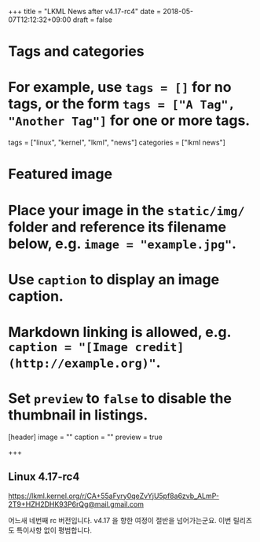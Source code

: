 +++
title = "LKML News after v4.17-rc4"
date = 2018-05-07T12:12:32+09:00
draft = false

# Tags and categories
# For example, use `tags = []` for no tags, or the form `tags = ["A Tag", "Another Tag"]` for one or more tags.
tags = ["linux", "kernel", "lkml", "news"]
categories = ["lkml news"]

# Featured image
# Place your image in the `static/img/` folder and reference its filename below, e.g. `image = "example.jpg"`.
# Use `caption` to display an image caption.
#   Markdown linking is allowed, e.g. `caption = "[Image credit](http://example.org)"`.
# Set `preview` to `false` to disable the thumbnail in listings.
[header]
image = ""
caption = ""
preview = true

+++

Linux 4.17-rc4
--------------

https://lkml.kernel.org/r/CA+55aFyry0qeZvYjU5pf8a6zvb_ALmP-2T9+HZH2DHK93P6rQg@mail.gmail.com

어느새 네번째 rc 버전입니다.  v4.17 을 향한 여정이 절반을 넘어가는군요.  이번 릴리즈도 특이사항 없이 평범합니다.
